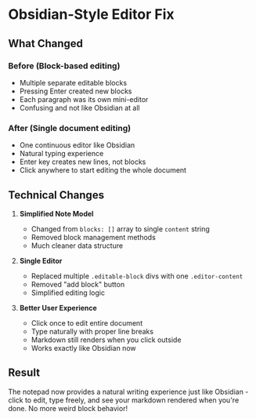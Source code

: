 # Obsidian-Style Editor Fix

## What Changed

### Before (Block-based editing)
- Multiple separate editable blocks
- Pressing Enter created new blocks
- Each paragraph was its own mini-editor
- Confusing and not like Obsidian at all

### After (Single document editing)
- One continuous editor like Obsidian
- Natural typing experience
- Enter key creates new lines, not blocks
- Click anywhere to start editing the whole document

## Technical Changes

1. **Simplified Note Model**
   - Changed from `blocks: []` array to single `content` string
   - Removed block management methods
   - Much cleaner data structure

2. **Single Editor**
   - Replaced multiple `.editable-block` divs with one `.editor-content`
   - Removed "add block" button
   - Simplified editing logic

3. **Better User Experience**
   - Click once to edit entire document
   - Type naturally with proper line breaks
   - Markdown still renders when you click outside
   - Works exactly like Obsidian now

## Result
The notepad now provides a natural writing experience just like Obsidian - click to edit, type freely, and see your markdown rendered when you're done. No more weird block behavior!